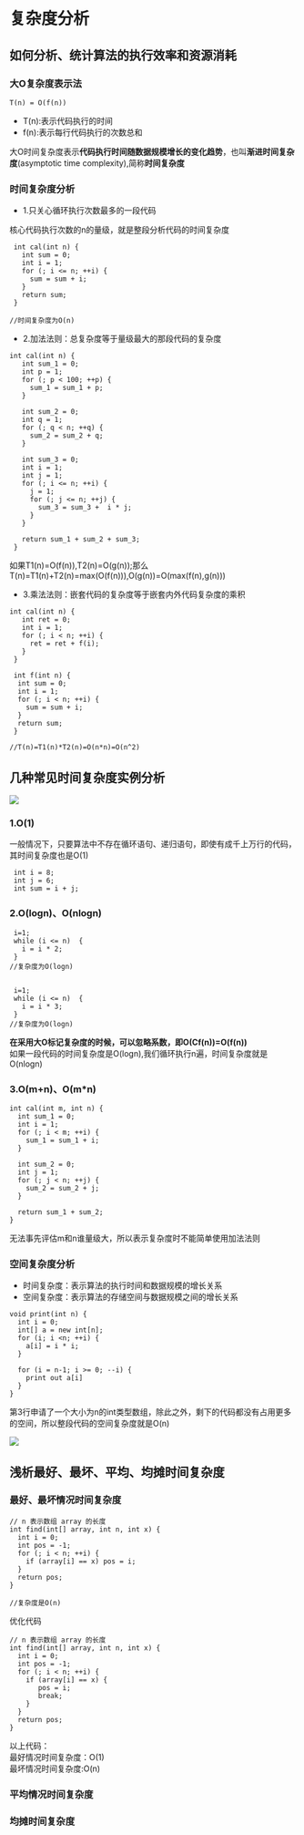 # 复杂度分析
## 如何分析、统计算法的执行效率和资源消耗
### 大O复杂度表示法
```
T(n) = O(f(n))
```
- T(n):表示代码执行的时间
- f(n):表示每行代码执行的次数总和

大O时间复杂度表示**代码执行时间随数据规模增长的变化趋势**，也叫**渐进时间复杂度**(asymptotic time complexity),简称**时间复杂度**

### 时间复杂度分析
- 1.只关心循环执行次数最多的一段代码

核心代码执行次数的n的量级，就是整段分析代码的时间复杂度

```
 int cal(int n) {
   int sum = 0;
   int i = 1;
   for (; i <= n; ++i) {
     sum = sum + i;
   }
   return sum;
 }

//时间复杂度为O(n)
```

- 2.加法法则：总复杂度等于量级最大的那段代码的复杂度

```
int cal(int n) {
   int sum_1 = 0;
   int p = 1;
   for (; p < 100; ++p) {
     sum_1 = sum_1 + p;
   }

   int sum_2 = 0;
   int q = 1;
   for (; q < n; ++q) {
     sum_2 = sum_2 + q;
   }
 
   int sum_3 = 0;
   int i = 1;
   int j = 1;
   for (; i <= n; ++i) {
     j = 1; 
     for (; j <= n; ++j) {
       sum_3 = sum_3 +  i * j;
     }
   }
 
   return sum_1 + sum_2 + sum_3;
 }

```
如果T1(n)=O(f(n)),T2(n)=O(g(n));那么T(n)=T1(n)+T2(n)=max(O(f(n))),O(g(n))=O(max(f(n),g(n)))  

- 3.乘法法则：嵌套代码的复杂度等于嵌套内外代码复杂度的乘积

```
int cal(int n) {
   int ret = 0; 
   int i = 1;
   for (; i < n; ++i) {
     ret = ret + f(i);
   } 
 } 
 
 int f(int n) {
  int sum = 0;
  int i = 1;
  for (; i < n; ++i) {
    sum = sum + i;
  } 
  return sum;
 }

//T(n)=T1(n)*T2(n)=O(n*n)=O(n^2)
```

## 几种常见时间复杂度实例分析
![](img/时间复杂度量度.jpg)  

### 1.O(1)
一般情况下，只要算法中不存在循环语句、递归语句，即使有成千上万行的代码，其时间复杂度也是O(1)  
```
 int i = 8;
 int j = 6;
 int sum = i + j;

```

### 2.O(logn)、O(nlogn)

```
 i=1;
 while (i <= n)  {
   i = i * 2;
 }
//复杂度为O(logn)


 i=1;
 while (i <= n)  {
   i = i * 3;
 }
//复杂度为O(logn)
```
**在采用大O标记复杂度的时候，可以忽略系数，即O(Cf(n))=O(f(n))**  
如果一段代码的时间复杂度是O(logn),我们循环执行n遍，时间复杂度就是O(nlogn)

### 3.O(m+n)、O(m*n)
```
int cal(int m, int n) {
  int sum_1 = 0;
  int i = 1;
  for (; i < m; ++i) {
    sum_1 = sum_1 + i;
  }

  int sum_2 = 0;
  int j = 1;
  for (; j < n; ++j) {
    sum_2 = sum_2 + j;
  }

  return sum_1 + sum_2;
}

```
无法事先评估m和n谁量级大，所以表示复杂度时不能简单使用加法法则

### 空间复杂度分析
- 时间复杂度：表示算法的执行时间和数据规模的增长关系
- 空间复杂度：表示算法的存储空间与数据规模之间的增长关系

```
void print(int n) {
  int i = 0;
  int[] a = new int[n];
  for (i; i <n; ++i) {
    a[i] = i * i;
  }

  for (i = n-1; i >= 0; --i) {
    print out a[i]
  }
}

```
第3行申请了一个大小为n的int类型数组，除此之外，剩下的代码都没有占用更多的空间，所以整段代码的空间复杂度就是O(n)  

![](img/复杂度效率.jpg)


## 浅析最好、最坏、平均、均摊时间复杂度
### 最好、最坏情况时间复杂度
```
// n 表示数组 array 的长度
int find(int[] array, int n, int x) {
  int i = 0;
  int pos = -1;
  for (; i < n; ++i) {
    if (array[i] == x) pos = i;
  }
  return pos;
}

//复杂度是O(n)
```
优化代码
```
// n 表示数组 array 的长度
int find(int[] array, int n, int x) {
  int i = 0;
  int pos = -1;
  for (; i < n; ++i) {
    if (array[i] == x) {
       pos = i;
       break;
    }
  }
  return pos;
}

```
以上代码：  
最好情况时间复杂度：O(1)  
最坏情况时间复杂度:O(n)

### 平均情况时间复杂度
### 均摊时间复杂度